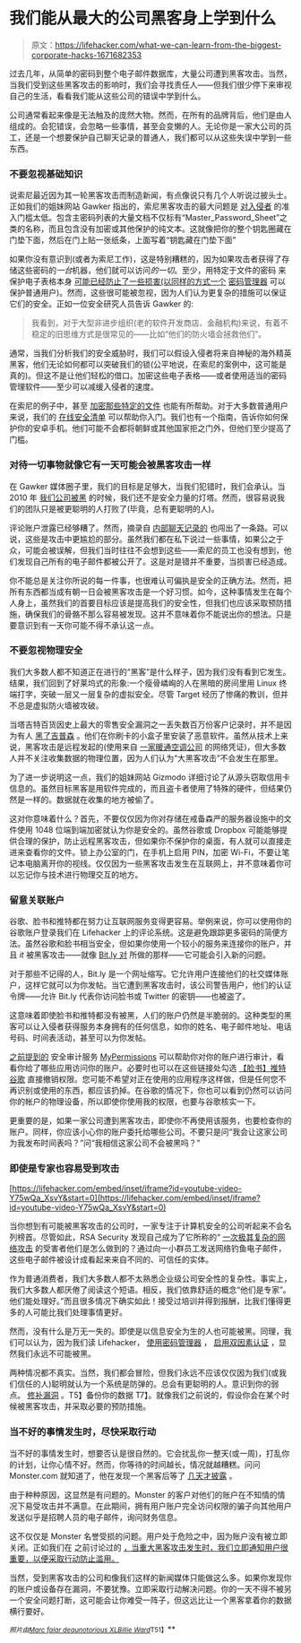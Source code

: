 # 我们能从最大的公司黑客身上学到什么

> 原文：<https://lifehacker.com/what-we-can-learn-from-the-biggest-corporate-hacks-1671682353>

过去几年，从简单的密码到整个电子邮件数据库，大量公司遭到黑客攻击。当然，当我们受到这些黑客攻击的影响时，我们会寻找责任人——但我们很少停下来审视自己的生活，看看我们能从这些公司的错误中学到什么。



公司通常看起来像是无法触及的庞然大物。然而，在所有的品牌背后，他们是由人组成的。会犯错误，会忽略一些事情，甚至会变懒的人。无论你是一家大公司的员工，还是一个想要保护自己聊天记录的普通人，我们都可以从这些失误中学到一些东西。

### 不要忽视基础知识

说索尼最近因为其一轮黑客攻击而制造新闻，有点像说只有几个人听说过披头士。正如我们的姐妹网站 Gawker 指出的，索尼黑客攻击的最大问题是 [对入侵者](http://gawker.com/sonys-top-secret-password-lists-have-names-like-master_-1666775151) 的准入门槛太低。包含主密码列表的大量文档不仅标有“Master_Password_Sheet”之类的名称，而且包含没有加密或其他保护的纯文本。这就像把你的整个钥匙圈藏在门垫下面，然后在门上贴一张纸条，上面写着“钥匙藏在门垫下面”

如果你没有意识到(或者为索尼工作)，这是特别糟糕的，因为如果攻击者获得了存储这些密码的*一台*机器，他们就可以访问*的一切*。至少，用特定于文件的密码 来保护电子表格本身 [可能已经防止了一些损害(以同样的方式一个](http://lifehacker.com/your-passwords-arent-as-secure-as-you-think-heres-how-5445101) [密码管理器](http://lifehacker.com/which-password-manager-is-the-most-secure-5944969) 可以保护普通用户)。然而，这些很可能被忽视，因为人们认为更复杂的措施可以保证它们的安全。正如一位安全研究人员告诉 Gawker 的:

> 我看到，对于大型非进步组织(老的软件开发商店、金融机构)来说，有着不稳定的旧思维方式是很常见的——比如“他们的防火墙会拯救他们”。

通常，当我们分析我们的安全威胁时，我们可以假设入侵者将来自神秘的海外精英黑客，他们无论如何都可以突破我们的锁(公平地说，在索尼的案例中，这可能是真的)。但这不是让他们轻松的借口。加密这些电子表格——或者使用适当的密码管理软件——至少可以减缓入侵者的速度。

在索尼的例子中，甚至 [加密那些特定的文件](http://torrentfreak.com/sony-planned-flood-torrent-sites-promo-torrents-141213/) 也能有所帮助。对于大多数普通用户来说，我们的 [在线安全清单](https://lifehacker.com/how-secure-are-you-online-the-checklist-5938980) 可以帮助你入门。我们也有一个指南，告诉你如何保护你的安卓手机。他们可能不会都将朝鲜或其他国家拒之门外，但他们至少提高了门槛。

### **对待一切事物就像它有一天可能会被黑客攻击一样**

在 Gawker 媒体圈子里，我们的目标是足够大，当我们犯错时，我们会承认。当 2010 年 [我们公司被黑](http://lifehacker.com/faq-compromised-commenting-accounts-on-gawker-media-5712785?utm_source=feedburner&utm_medium=feed&utm_campaign=Feed%3A+lifehacker%2Ffull+%28Lifehacker%29&utm_content=Google+Feedfetcher) 的时候，我们还不是安全力量的灯塔。然而，很容易说我们的团队只是被更聪明的人打败了(毕竟，总有更聪明的人)。

评论账户泄露已经够糟了。然而，摘录自 [内部聊天记录的](http://www.mediaite.com/online/exclusive-gawker-hacker-gnosis-explains-method-and-reasoning-behind-his-actions/) 也闯出了一条路。可以说，这些是攻击中更尴尬的部分。虽然我们都在私下说过一些事情，如果公之于众，可能会被误解，但我们当时往往不会想到这些——索尼的员工也没有想到，他们发现自己所有的电子邮件都被公开了。这是对是错并不重要，当损害已经造成。

你不能总是关注你所说的每一件事，也很难认可偏执是安全的正确方法。然而，把所有东西都当成有朝一日会被黑客攻击是一个好习惯。如今，这种事情发生在每个人身上，虽然我们的首要目标应该是提高我们的安全性，但我们也应该采取预防措施，确保我们的骨骼不那么容易被发现。这并不意味着你不能说出你的想法。只是要意识到有一天你可能不得不承认这一点。

### **不要忽视物理安全**

我们大多数人都不知道正在进行的“黑客”是什么样子，因为我们没有看到它发生。结果，我们回到了好莱坞式的形象:一个瘦骨嶙峋的人在黑暗的房间里用 Linux 终端打字，突破一层又一层复杂的虚拟安全。尽管 Target 经历了惨痛的教训，但并不总是虚拟防火墙被攻破。

当塔吉特百货因史上最大的零售安全漏洞之一丢失数百万份客户记录时，并不是因为有人 [黑了吉普森](https://www.youtube.com/watch?v=8wXBe2jTdx4) 。他们在你刷卡的小盒子里安装了恶意软件。虽然从技术上来说，黑客攻击是远程发起的(使用来自 [一家暖通空调公司](http://krebsonsecurity.com/2014/01/a-first-look-at-the-target-intrusion-malware/) 的网络凭证)，但大多数人并不关注收集数据的物理位置，因为人们认为“大黑客攻击”不会发生在那里。

为了进一步说明这一点，我们的姐妹网站 Gizmodo 详细讨论了从源头窃取信用卡信息的。虽然目标黑客是用软件完成的，而且盗卡者使用了特殊的硬件，但结果仍然是一样的。数据就在收集的地方被偷了。

这对你意味着什么？首先，不要仅仅因为你对存储在戒备森严的服务器设施中的文件使用 1048 位端到端加密就认为你是安全的。虽然谷歌或 Dropbox 可能能够提供合理的保护，防止远程黑客攻击，但如果你不保护你的桌面，有人就可以直接走进来查看你的文件。锁上办公室的门，在手机上启用 PIN，加密 Wi-Fi，不要让笔记本电脑离开你的视线。仅仅因为一些黑客攻击发生在互联网上，并不意味着你可以忘记你与技术进行物理交互的地方。

### **留意关联账户**

谷歌、脸书和推特都在努力让互联网服务变得更容易。举例来说，你可以使用你的谷歌账户登录我们在 Lifehacker 上的评论系统。这是避免跟踪更多密码的简便方法。虽然谷歌和脸书相当安全，但如果你使用一个较小的服务来连接你的账户，并且 *it* 被黑客攻击——就像 [Bit.ly 对](http://lifehacker.com/bitly-accounts-hacked-change-your-passwords-and-discon-1573986177) 所做的那样——它可能会引入新的问题。

对于那些不记得的人，Bit.ly 是一个网址缩写。它允许用户连接他们的社交媒体账户，这样它就可以为你发帖。当它遭到黑客攻击时，该公司警告用户，他们的认证令牌——允许 Bit.ly 代表你访问脸书或 Twitter 的密钥——也被盗了。

这意味着即使脸书和推特都没有被黑，人们的账户仍然是半脆弱的。这种类型的黑客可以让入侵者获得服务本身拥有的任何信息，如你的姓名、电子邮件地址、电话号码、时间表活动，甚至可以为你发帖。

[之前提到的](https://lifehacker.com/mypermissions-is-one-convenient-place-to-start-cleaning-5872639) 安全审计服务 [MyPermissions](http://mypermissions.com) 可以帮助你对你的账户进行审计，看看你给了哪些应用访问你的账户。必要时也可以在这些链接处勾选 [【脸书】](https://www.facebook.com/settings?tab=applications)[推特](https://twitter.com/settings/applications)[谷歌](https://security.google.com/settings/security/permissions) 直接撤销权限。您可能不希望对正在使用的应用程序这样做，但是任何您不再识别或使用的东西，都应该扔掉。在谷歌的情况下，你也可以看到仍然可以访问你的帐户的物理设备，所以即使你使用我的权限，也要与谷歌核实一下。

更重要的是，如果一家公司遭到黑客攻击，即使你不再使用该服务，也要检查你的账户。同样，你应该小心你的账户委托给哪些公司。不要只是问“我会让这家公司为我发布时间表吗？”问“我相信这家公司不会被黑吗？”

### **即使是专家也容易受到攻击**

 [https://lifehacker.com/embed/inset/iframe?id=youtube-video-Y75wQa_XsvY&start=0](https://lifehacker.com/embed/inset/iframe?id=youtube-video-Y75wQa_XsvY&start=0) 

当你想到有可能被黑客攻击的公司时，一家专注于计算机安全的公司听起来不会名列榜首。尽管如此，RSA Security 发现自己成为了它所称的“ [一次极其复杂的网络攻击](http://en.wikipedia.org/wiki/SecurID#March_2011_system_compromise) 的受害者他们是怎么做到的？通过向一小群员工发送网络钓鱼电子邮件，这些电子邮件被设计成看起来来自不同的、可信任的实体。

作为普通消费者，我们大多数人都不太熟悉企业级公司安全性的复杂性。事实上，我们大多数人都厌倦了阅读这个短语。相反，我们依靠舒适的概念“他们是专家”。他们能处理好。”而且很多情况下确实如此！接受过培训并得到报酬，比我们懂得更多的人可能比我们处理事情更好。

然而，没有什么是万无一失的。即使是以信息安全为生的人也可能被黑。同理，我们可以认为，因为我们读 Lifehacker， [使用密码管理器](http://lifehacker.com/do-you-use-a-password-manager-698685601) ， [启用双因素认证](https://lifehacker.com/heres-everywhere-you-should-enable-two-factor-authentic-5938565) ，显然我们永远不可能被黑。

两种情况都不真实。当然，我们都会冒险，但我们永远不应该仅仅因为我们(或我们信任的人)聪明就认为一个系统是防弹的。总会有更聪明的人。意识到你的弱点。 [修补漏洞](https://lifehacker.com/5-security-holes-almost-everyones-vulnerable-to-5980126) 。T5】备份你的数据 T7】。就像我们之前说的，假设你会在某个时候被黑客攻击，并采取必要的预防措施。

### 当不好的事情发生时，尽快采取行动

当不好的事情发生时，想要否认是很自然的。它会扰乱你一整天(或一周)，打乱你的计划，让你心情不好。然而，你等待的时间越长，情况就越糟糕。问问 Monster.com 就知道了，他在发现一个黑客后等了 [几天才披露](http://www.pcpro.co.uk/news/internet/123305/monster-took-five-days-to-disclose-hack-attack) 。

由于种种原因，这显然是有问题的。Monster 的客户对他们的账户在不知情的情况下易受攻击并不满意。在此期间，拥有用户账户完全访问权限的骗子向其他用户发送似乎是招聘人员的电子邮件，询问财务信息。

这不仅仅是 Monster 名誉受损的问题。用户处于危险之中，因为账户没有被立即关闭。正如我们在 之前讨论过的 [，当重大黑客攻击发生时，我们立即通知用户很重要，以便采取行动防止滥用。](http://shoptalk.lifehacker.com/what-can-we-do-about-these-fake-password-hacks-1661618230)

当然，受到黑客攻击的公司和像我们这样的新闻媒体只能做这么多。如果你发现你的账户或设备存在漏洞，不要犹豫。立即采取行动解决问题。你的一天不得不被另一个安全问题打断，这可能会让你难受一阵子，但这远比让一个黑客拿着你的数据横行要好。

<small>*照片由*</small>[<small>*Marc falar deau*</small>](http://www.flickr.com/photos/49889874@N05/6101434856)<small></small>*[<small>*notorious XL*</small>](https://www.flickr.com/photos/notoriousxl/3030271346)<small></small>*[<small>*Billie Ward*</small>](http://www.flickr.com/photos/wwward0/15211490214)<small>T51】</small>**